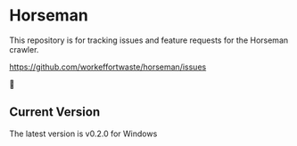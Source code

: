 # Horseman

This repository is for tracking issues and feature requests for the Horseman crawler.

https://github.com/workeffortwaste/horseman/issues

👀

## Current Version

The latest version is v0.2.0 for Windows
